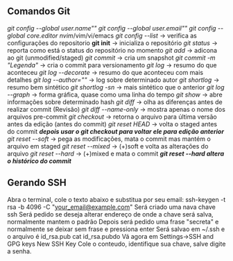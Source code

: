 ## Comandos Git
*git config --global user.name""*
*git config --global user.email""*
*git config --global core.editor* _nvim_/vim/vi/emacs
*git config --list* -> verifica as configurações do repositorio
**git init** -> inicializa o repositório
*git status* -> reporta como está o status do repositório no momento
*git add _<Arquivo>_* -> adicona ao git (unmodified/staged)
*git commit* -> cria um snapshot
*git commit -m _"Legenda"_* -> cria o commit para versionamento
*git log* -> resumo do que aconteceu
*git log --decorate* -> resumo do que aconteceu com mais detalhes
*git log --author=_"<Nome do Autor>"_* -> log sobre determinado autor
*git shortlog* -> resumo bem sintético
*git shortlog -sn* -> mais sintético que o anterior
*git log --graph* -> forma gráfica, quase como uma linha do tempo
*git show _<hash>_* -> abre informações sobre determinado hash
*git diff* -> olha as diferenças antes de realizar commit (Revisão)
*git diff --name-only* -> mostra apenas o nome dos arquivos pre-commit
*git checkout _<nome do arquivo>_* -> retorna o arquivo para última versão antes da edição (antes do commit)
*git reset HEAD* -> volta o staged antes do commit
_***depois usar o git checkout _<arquivo>_ para voltar ele para edição anterior***_
*git reset --soft* -> pega as modificações, mata o commit mas mantém o arquivo em staged
*git reset --mixed* -> (+)soft e volta as alterações do arquivo
*git reset --hard* -> (+)mixed e mata o commit
_**git reset --hard altera o histórico do commit**_
## Gerando SSH
Abra o terminal, cole o texto abaixo e substitua por seu email:
ssh-keygen -t rsa -b 4096 -C "your_email@example.com"
Será criado uma nava chave ssh
Será pedido se deseja alterar endereço de onde a chave será salva, normalmente mantem o padrão
Depois será pedido uma frase "secreta" e normalmente se deixar sem frase e pressiona enter
Será salvao em ~/.ssh e o arquivo é id_rsa.pub
cat id_rsa.pubdo
Vá agora em Settings->SSH and GPG keys
New SSH Key
Cole o conteudo, identifique sua chave, salve digite a senha.

